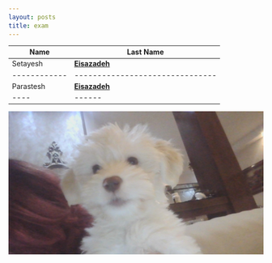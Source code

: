 ```yaml
---
layout: posts
title: exam
---
```



|**Name**| **Last Name**                 |
|------------|-------------------------------|
|Setayesh| **<a href="/ds98/">Eisazadeh</a>** |
|------------|-------------------------------|
|Parastesh| **<a href="/ds98/">Eisazadeh</a>** |
|----|------|--------------------------------|



<img src="/assets/images/WIN_20241231_17_34_33_Pro.jpg" 
     alt="Broken Image" 
     onerror="this.onerror=null; this.style.display='none'; this.nextElementSibling.style.display='block';">
<p style="display:none;">This image is missing, but here's a text placeholder instead.</p>

